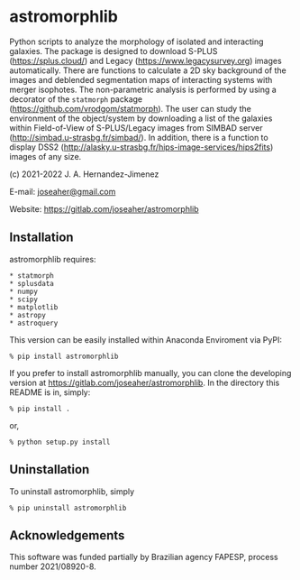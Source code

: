 # astromorphlib

Python scripts to analyze the morphology of isolated and interacting galaxies.
The package is designed to download S-PLUS (https://splus.cloud/) and
Legacy (https://www.legacysurvey.org) images automatically. There are functions
to calculate a 2D sky background of the images and deblended segmentation maps of
interacting systems with merger isophotes. The non-parametric analysis is
performed by using a decorator of the `statmorph` package (https://github.com/vrodgom/statmorph).  The user can study the environment of the object/system by downloading a list of the galaxies within Field-of-View of S-PLUS/Legacy images from SIMBAD server
(http://simbad.u-strasbg.fr/simbad/). In addition, there is a function to display DSS2 (http://alasky.u-strasbg.fr/hips-image-services/hips2fits) images of any size.

(c) 2021-2022 J. A. Hernandez-Jimenez

E-mail: joseaher@gmail.com

Website: https://gitlab.com/joseaher/astromorphlib

## Installation

astromorphlib requires:

    * statmorph
    * splusdata
    * numpy
    * scipy
    * matplotlib
    * astropy
    * astroquery


This version can be easily installed within Anaconda Enviroment via PyPI:

    % pip install astromorphlib

If you prefer to install astromorphlib manually, you can clone the developing
version at https://gitlab.com/joseaher/astromorphlib. In the directory this
README is in, simply:

    % pip install .

or,

    % python setup.py install

## Uninstallation

To uninstall astromorphlib, simply

    % pip uninstall astromorphlib


## Acknowledgements

This software was funded partially by Brazilian agency FAPESP,
process number 2021/08920-8.
